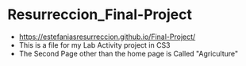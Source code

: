 # Resurreccion_Final-Project
- https://estefaniasresurreccion.github.io/Final-Project/
- This is a file for my Lab Activity project in CS3
- The Second Page other than the home page is Called "Agriculture"
